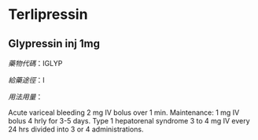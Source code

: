 # Terlipressin

## Glypressin inj 1mg

*藥物代碼*：IGLYP

*給藥途徑*：I

*用法用量*：

Acute variceal bleeding 2 mg IV bolus over 1 min. Maintenance: 1 mg IV bolus 4 hrly for  3-5 days. Type 1 hepatorenal syndrome 3 to 4 mg IV every 24 hrs divided into 3 or 4 administrations.

